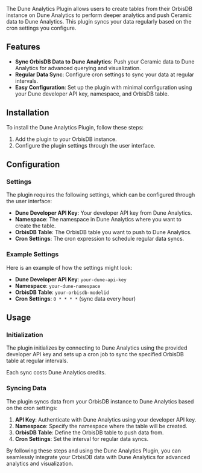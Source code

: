 The Dune Analytics Plugin allows users to create tables from their OrbisDB instance on Dune Analytics to perform deeper analytics and push Ceramic data to Dune Analytics. This plugin syncs your data regularly based on the cron settings you configure.

## Features

- **Sync OrbisDB Data to Dune Analytics**: Push your Ceramic data to Dune Analytics for advanced querying and visualization.
- **Regular Data Sync**: Configure cron settings to sync your data at regular intervals.
- **Easy Configuration**: Set up the plugin with minimal configuration using your Dune developer API key, namespace, and OrbisDB table.

## Installation

To install the Dune Analytics Plugin, follow these steps:

1. Add the plugin to your OrbisDB instance.
2. Configure the plugin settings through the user interface.

## Configuration

### Settings

The plugin requires the following settings, which can be configured through the user interface:

- **Dune Developer API Key**: Your developer API key from Dune Analytics.
- **Namespace**: The namespace in Dune Analytics where you want to create the table.
- **OrbisDB Table**: The OrbisDB table you want to push to Dune Analytics.
- **Cron Settings**: The cron expression to schedule regular data syncs.

### Example Settings

Here is an example of how the settings might look:

- **Dune Developer API Key**: `your-dune-api-key`
- **Namespace**: `your-dune-namespace`
- **OrbisDB Table**: `your-orbisdb-modelid`
- **Cron Settings**: `0 * * * *` (sync data every hour)

## Usage

### Initialization

The plugin initializes by connecting to Dune Analytics using the provided developer API key and sets up a cron job to sync the specified OrbisDB table at regular intervals.

Each sync costs Dune Analytics credits.

### Syncing Data

The plugin syncs data from your OrbisDB instance to Dune Analytics based on the cron settings:

1. **API Key**: Authenticate with Dune Analytics using your developer API key.
2. **Namespace**: Specify the namespace where the table will be created.
3. **OrbisDB Table**: Define the OrbisDB table to push data from.
4. **Cron Settings**: Set the interval for regular data syncs.

By following these steps and using the Dune Analytics Plugin, you can seamlessly integrate your OrbisDB data with Dune Analytics for advanced analytics and visualization.
